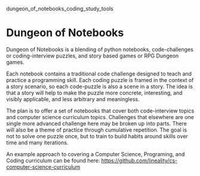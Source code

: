 dungeon_of_notebooks_coding_study_tools

# Dungeon of Notebooks 

Dungeon of Notebooks is a blending of python notebooks, code-challenges or coding-interview puzzles, and story based games or RPG Dungeon games.

Each notebook contains a traditional code challenge designed to teach and practice a programming skill. Each coding puzzle is framed in the context of a story scenario, so each code-puzzle is also a scene in a story. The idea is that a story will help to make the puzzle more concrete, interesting, and visibly applicable, and less arbitrary and meaningless. 

The plan is to offer a set of notebooks that cover both code-interview topics and computer science curriculum topics. Challenges that elsewhere are one single more advanced challenge here may be broken up into parts. There will also be a theme of practice through cumulative repetition. The goal is not to solve one puzzle once, but to train to build habits around skills over time and many iterations. 

An example approach to covering a Computer Science, Programing, and Coding curriculum can be found here: 
https://github.com/lineality/cs-computer-science-curriculum 
